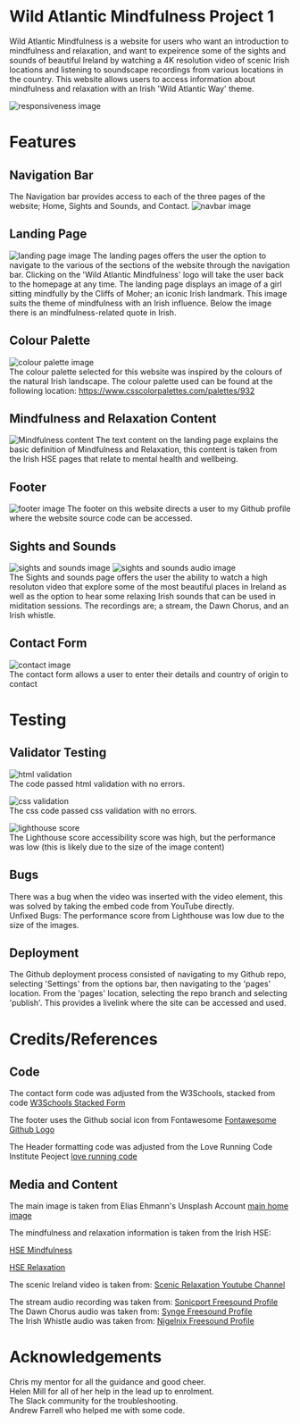 # Wild Atlantic Mindfulness Project 1 
Wild Atlantic Mindfulness is a website for users who want an introduction to mindfulness and relaxation, and want to expeirence some of the sights and sounds of beautiful Ireland by watching a 4K resolution video of scenic Irish locations and listening to soundscape recordings from various locations in the country. 
This website allows users to access information about mindfulness and relaxation with an Irish 'Wild Atlantic Way' theme.

![responsiveness image](/media/responsive.JPG)

# Features

## Navigation Bar
The Navigation bar provides access to each of the three pages of the website; Home, Sights and Sounds, and Contact. 
![navbar image](/media/logo_and_nav.JPG)

## Landing Page
![landing page image](/media/landing.JPG)
The landing pages offers the user the option to navigate to the various of the sections of the website through the navigation bar. Clicking on the 'Wild Atlantic Mindfulness' logo will take the user back to the homepage at any time. 
The landing page displays an image of a girl sitting mindfully by the Cliffs of Moher; an iconic Irish landmark. This image suits the theme of mindfulness with an Irish influence. Below the image there is an mindfulness-related quote in Irish.

## Colour Palette
![colour palette image](/media/colours.JPG)  
The colour palette selected for this website was inspired by the colours of the natural Irish landscape.
The colour palette used can be found at the following location: https://www.csscolorpalettes.com/palettes/932

## Mindfulness and Relaxation Content
![Mindfulness content](/media/mindfulness_content.JPG)
The text content on the landing page explains the basic definition of Mindfulness and Relaxation, this content is taken from the Irish HSE pages that relate to mental health and wellbeing. 

## Footer
![footer image](/media/footer.JPG)
The footer on this website directs a user to my Github profile where the website source code can be accessed. 

## Sights and Sounds
![sights and sounds image](/media/sights_video.JPG)
![sights and sounds audio image](/media/sights_audio.JPG)  
The Sights and sounds page offers the user the ability to watch a high resoluton video that explore some of the most beautiful places in Ireland as well as the option to hear some relaxing Irish sounds that can be used in miditation sessions. The recordings are; a stream, the Dawn Chorus, and an Irish whistle.


## Contact Form
![contact image](/media/contact.JPG)  
The contact form allows a user to enter their details and country of origin to contact 
# Testing


## Validator Testing

![html validation](/media/html_valid.JPG)  
The code passed html validation with no errors. 

![css validation](/media/css_valid.JPG)  
The css code passed css validation with no errors.  
  
![lighthouse score](/media/lighthouse.JPG)  
The Lighthouse score accessibility score was high, but the performance was low (this is likely due to the size of the image content)



## Bugs
There was a bug when the video was inserted with the video element, this was solved by taking the embed code from YouTube directly.  
Unfixed Bugs: The performance score from Lighthouse was low due to the size of the images.

## Deployment

The Github deployment process consisted of navigating to my Github repo, selecting 'Settings' from the options bar, then navigating to the 'pages' location. From the 'pages' location, selecting the repo branch and selecting 'publish'. This provides a livelink where the site can be accessed and used. 


# Credits/References

## Code
The contact form code was adjusted from the W3Schools, stacked from code [W3Schools Stacked Form](https://www.w3schools.com/howto/howto_css_stacked_form.asp)  

The footer uses the Github social icon from Fontawesome [Fontawesome Github Logo](https://fontawesome.com/icons/github?s=brands)  

 The Header formatting code was adjusted from the Love Running Code Institute Peoject [love running code](https://learn.codeinstitute.net/courses/course-v1:CodeInstitute+LR101+2021_T1/courseware/4a07c57382724cfda5834497317f24d5/637be1a2e3b84b25aa33f3ab4d98603c/)  
 

## Media and Content
The main image is taken from Elias Ehmann's Unsplash Account [main home image](https://unsplash.com/photos/0WDgjo8_l-Q)

The mindfulness and relaxation information is taken from the Irish HSE:  

[HSE Mindfulness](https://www2.hse.ie/wellbeing/mental-health/mindfulness.html)  

[HSE Relaxation](https://www2.hse.ie/wellbeing/mental-health/relaxation.html)  

The scenic Ireland video is taken from: [Scenic Relaxation Youtube Channel](https://www.youtube.com/watch?v=ycDLfQ1Cv_Y&t=2142s&ab_channel=ScenicRelaxation)  

The stream audio recording was taken from: [Sonicport Freesound Profile](https://freesound.org/people/sonicport/sounds/165877/)  
The Dawn Chorus audio was taken from: [Synge Freesound Profile](https://freesound.org/people/Synge101/sounds/611453/)  
The Irish Whistle audio was taken from: [Nigelnix Freesound Profile](https://freesound.org/people/nigelnix/sounds/130108/)  

  


# Acknowledgements  
Chris my mentor for all the guidance and good cheer.  
Helen Mill for all of her help in the lead up to enrolment.  
The Slack community for the troubleshooting.    
Andrew Farrell who helped me with some code.  



